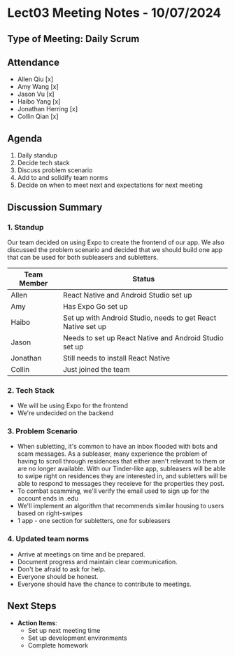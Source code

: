 # Lect03 Meeting Notes - 10/07/2024

## Type of Meeting: Daily Scrum

## Attendance

- Allen Qiu [x]
- Amy Wang [x]
- Jason Vu [x]
- Haibo Yang [x]
- Jonathan Herring [x]
- Collin Qian [x]

## Agenda

1. Daily standup
2. Decide tech stack
3. Discuss problem scenario
4. Add to and solidify team norms
5. Decide on when to meet next and expectations for next meeting

## Discussion Summary

### 1. Standup

Our team decided on using Expo to create the frontend of our app. We also discussed the problem scenario and decided that we should build one app that can be used for both subleasers and subletters.

| Team Member | Status                                                       |
| ----------- | ------------------------------------------------------------ |
| Allen       | React Native and Android Studio set up                       |
| Amy         | Has Expo Go set up                                           |
| Haibo       | Set up with Android Studio, needs to get React Native set up |
| Jason       | Needs to set up React Native and Android Studio set up       |
| Jonathan    | Still needs to install React Native                          |
| Collin      | Just joined the team                                         |

### 2. Tech Stack

- We will be using Expo for the frontend
- We're undecided on the backend

### 3. Problem Scenario

- When subletting, it's common to have an inbox flooded with bots and scam messages. As a subleaser, many experience the problem of having to scroll through residences that either aren't relevant to them or are no longer available. With our Tinder-like app, subleasers will be able to swipe right on residences they are interested in, and subletters will be able to respond to messages they receieve for the properties they post.
- To combat scamming, we'll verify the email used to sign up for the account ends in .edu
- We'll implement an algorithm that recommends similar housing to users based on right-swipes
- 1 app - one section for subletters, one for subleasers

### 4. Updated team norms

- Arrive at meetings on time and be prepared.
- Document progress and maintain clear communication.
- Don't be afraid to ask for help.
- Everyone should be honest.
- Everyone should have the chance to contribute to meetings.

## Next Steps

- **Action Items**:
  - Set up next meeting time
  - Set up development environments
  - Complete homework

